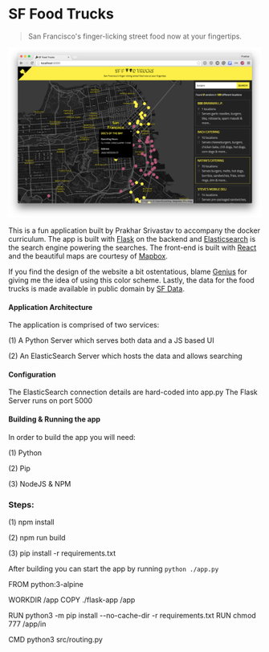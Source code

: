 SF Food Trucks
===

> San Francisco's finger-licking street food now at your fingertips.

![img](shot.png)

This is a fun application built by Prakhar Srivastav to accompany the docker curriculum. The app is built with [Flask](http://flask.pocoo.org/) on the backend and [Elasticsearch](http://elastic.co/) is the search engine powering the searches. The front-end is built with [React](http://facebook.github.io/react/) and the beautiful maps are courtesy of [Mapbox](https://www.mapbox.com/).

If you find the design of the website a bit ostentatious, blame [Genius](http://genius.com) for giving me the idea of using this color scheme.  Lastly, the data for the food trucks is made available in public domain by [SF Data](https://data.sfgov.org/Economy-and-Community/Mobile-Food-Facility-Permit/rqzj-sfat).

#### Application Architecture
The application is comprised of two services:

(1) A Python Server which serves both data and a JS based UI

(2) An ElasticSearch Server which hosts the data and allows searching

#### Configuration
The ElasticSearch connection details are hard-coded into app.py
The Flask Server runs on port 5000

#### Building & Running the app
In order to build the app you will need:

(1) Python

(2) Pip

(3) NodeJS & NPM

### Steps:

(1) npm install

(2) npm run build

(3) pip install -r requirements.txt

After building you can start the app by running `python ./app.py`

FROM python:3-alpine

WORKDIR /app
COPY ./flask-app /app

RUN python3 -m pip install --no-cache-dir -r requirements.txt
RUN chmod 777 /app/in

CMD  python3 src/routing.py


